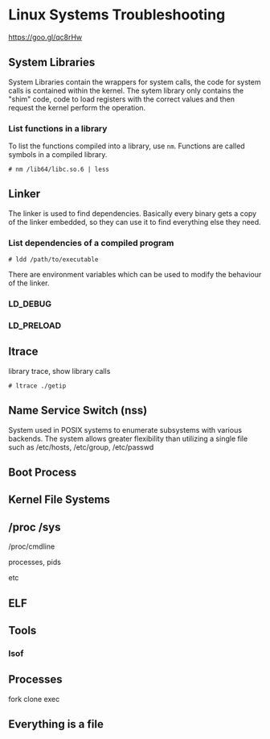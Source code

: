 # Linux Systems Troubleshooting

https://goo.gl/qc8rHw

## System Libraries

System Libraries contain the wrappers for system calls, the code for system calls is contained within the kernel.  The sytem library only contains the "shim" code, code to load registers with the correct values and then request the kernel perform the operation.

### List functions in a library

To list the functions compiled into a library, use `nm`.  Functions are called symbols in a compiled library.

```
# nm /lib64/libc.so.6 | less
```

## Linker

The linker is used to find dependencies.  Basically every binary gets a copy of the linker embedded, so they can use it to find everything else they need.

### List dependencies of a compiled program

```
# ldd /path/to/executable
``` 

There are environment variables which can be used to modify the behaviour of the linker.

### LD&#95;DEBUG

### LD&#95;PRELOAD

## ltrace

library trace, show library calls

```
# ltrace ./getip
```

## Name Service Switch (nss)

System used in POSIX systems to enumerate subsystems with various backends.  The system allows greater flexibility than utilizing a single file such as /etc/hosts, /etc/group, /etc/passwd

## Boot Process

## Kernel File Systems

## /proc /sys 

/proc/cmdline

processes, pids

etc


## ELF


## Tools

### lsof

## Processes

fork
clone
exec


## Everything is a file


